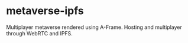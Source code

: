 # metaverse-ipfs
Multiplayer metaverse rendered using A-Frame. Hosting and multiplayer through WebRTC and IPFS.
